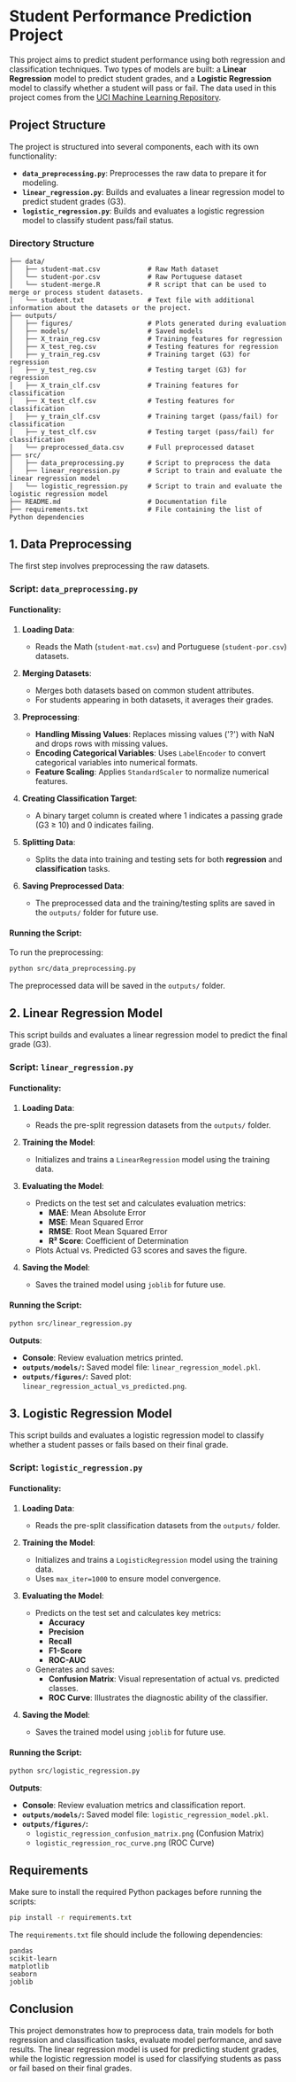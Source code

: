 
# Student Performance Prediction Project

This project aims to predict student performance using both regression and classification techniques. Two types of models are built: a **Linear Regression** model to predict student grades, and a **Logistic Regression** model to classify whether a student will pass or fail. The data used in this project comes from the [UCI Machine Learning Repository](https://archive.ics.uci.edu/ml/datasets/Student+Performance).

## Project Structure

The project is structured into several components, each with its own functionality:

- **`data_preprocessing.py`**: Preprocesses the raw data to prepare it for modeling.
- **`linear_regression.py`**: Builds and evaluates a linear regression model to predict student grades (G3).
- **`logistic_regression.py`**: Builds and evaluates a logistic regression model to classify student pass/fail status.

### Directory Structure

```
├── data/
│   ├── student-mat.csv            # Raw Math dataset
│   └── student-por.csv            # Raw Portuguese dataset
│   └── student-merge.R            # R script that can be used to merge or process student datasets.
│   └── student.txt                # Text file with additional information about the datasets or the project.
├── outputs/
│   ├── figures/                   # Plots generated during evaluation
│   ├── models/                    # Saved models
│   ├── X_train_reg.csv            # Training features for regression
│   ├── X_test_reg.csv             # Testing features for regression
│   ├── y_train_reg.csv            # Training target (G3) for regression
│   ├── y_test_reg.csv             # Testing target (G3) for regression
│   ├── X_train_clf.csv            # Training features for classification
│   ├── X_test_clf.csv             # Testing features for classification
│   ├── y_train_clf.csv            # Training target (pass/fail) for classification
│   ├── y_test_clf.csv             # Testing target (pass/fail) for classification
│   └── preprocessed_data.csv      # Full preprocessed dataset
├── src/
│   ├── data_preprocessing.py      # Script to preprocess the data
│   ├── linear_regression.py       # Script to train and evaluate the linear regression model
│   └── logistic_regression.py     # Script to train and evaluate the logistic regression model
├── README.md                      # Documentation file
├── requirements.txt               # File containing the list of Python dependencies
```

## 1. Data Preprocessing

The first step involves preprocessing the raw datasets.

### Script: `data_preprocessing.py`

#### Functionality:

1. **Loading Data**:
   - Reads the Math (`student-mat.csv`) and Portuguese (`student-por.csv`) datasets.
   
2. **Merging Datasets**:
   - Merges both datasets based on common student attributes.
   - For students appearing in both datasets, it averages their grades.

3. **Preprocessing**:
   - **Handling Missing Values**: Replaces missing values ('?') with NaN and drops rows with missing values.
   - **Encoding Categorical Variables**: Uses `LabelEncoder` to convert categorical variables into numerical formats.
   - **Feature Scaling**: Applies `StandardScaler` to normalize numerical features.

4. **Creating Classification Target**:
   - A binary target column is created where 1 indicates a passing grade (G3 ≥ 10) and 0 indicates failing.

5. **Splitting Data**:
   - Splits the data into training and testing sets for both **regression** and **classification** tasks.

6. **Saving Preprocessed Data**:
   - The preprocessed data and the training/testing splits are saved in the `outputs/` folder for future use.

#### Running the Script:

To run the preprocessing:

```bash
python src/data_preprocessing.py
```

The preprocessed data will be saved in the `outputs/` folder.

## 2. Linear Regression Model

This script builds and evaluates a linear regression model to predict the final grade (G3).

### Script: `linear_regression.py`

#### Functionality:

1. **Loading Data**:
   - Reads the pre-split regression datasets from the `outputs/` folder.

2. **Training the Model**:
   - Initializes and trains a `LinearRegression` model using the training data.

3. **Evaluating the Model**:
   - Predicts on the test set and calculates evaluation metrics:
     - **MAE**: Mean Absolute Error
     - **MSE**: Mean Squared Error
     - **RMSE**: Root Mean Squared Error
     - **R² Score**: Coefficient of Determination
   - Plots Actual vs. Predicted G3 scores and saves the figure.

4. **Saving the Model**:
   - Saves the trained model using `joblib` for future use.

#### Running the Script:

```bash
python src/linear_regression.py
```

**Outputs**:
- **Console**: Review evaluation metrics printed.
- **`outputs/models/`:** Saved model file: `linear_regression_model.pkl`.
- **`outputs/figures/`:** Saved plot: `linear_regression_actual_vs_predicted.png`.

## 3. Logistic Regression Model

This script builds and evaluates a logistic regression model to classify whether a student passes or fails based on their final grade.

### Script: `logistic_regression.py`

#### Functionality:

1. **Loading Data**:
   - Reads the pre-split classification datasets from the `outputs/` folder.

2. **Training the Model**:
   - Initializes and trains a `LogisticRegression` model using the training data.
   - Uses `max_iter=1000` to ensure model convergence.

3. **Evaluating the Model**:
   - Predicts on the test set and calculates key metrics:
     - **Accuracy**
     - **Precision**
     - **Recall**
     - **F1-Score**
     - **ROC-AUC**
   - Generates and saves:
     - **Confusion Matrix**: Visual representation of actual vs. predicted classes.
     - **ROC Curve**: Illustrates the diagnostic ability of the classifier.

4. **Saving the Model**:
   - Saves the trained model using `joblib` for future use.

#### Running the Script:

```bash
python src/logistic_regression.py
```

**Outputs**:
- **Console**: Review evaluation metrics and classification report.
- **`outputs/models/`:** Saved model file: `logistic_regression_model.pkl`.
- **`outputs/figures/`:**
  - `logistic_regression_confusion_matrix.png` (Confusion Matrix)
  - `logistic_regression_roc_curve.png` (ROC Curve)

## Requirements

Make sure to install the required Python packages before running the scripts:

```bash
pip install -r requirements.txt
```

The `requirements.txt` file should include the following dependencies:

```
pandas
scikit-learn
matplotlib
seaborn
joblib
```

## Conclusion

This project demonstrates how to preprocess data, train models for both regression and classification tasks, evaluate model performance, and save results. The linear regression model is used for predicting student grades, while the logistic regression model is used for classifying students as pass or fail based on their final grades.
